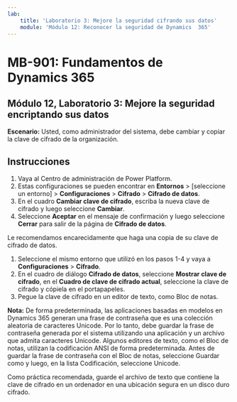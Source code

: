 ```yaml
---
lab:
    title: 'Laboratorio 3: Mejore la seguridad cifrando sus datos'
    module: 'Módulo 12: Reconocer la seguridad de Dynamics  365'
---
```


# MB-901: Fundamentos de Dynamics 365
## Módulo 12, Laboratorio 3: Mejore la seguridad encriptando sus datos

**Escenario:** Usted, como administrador del sistema, debe cambiar y copiar la clave de cifrado de la organización.

## Instrucciones

1. Vaya al Centro de administración de Power Platform.  
1. Estas configuraciones se pueden encontrar en **Entornos** >  [seleccione un entorno] > **Configuraciones** > **Cifrado** > **Cifrado de datos**.
1. En el cuadro **Cambiar clave de cifrado**, escriba la nueva clave de cifrado y luego seleccione **Cambiar**.
1. Seleccione **Aceptar** en el mensaje de confirmación y luego seleccione **Cerrar** para salir de la página de **Cifrado de datos**.

Le recomendamos encarecidamente que haga una copia de su clave de cifrado de datos.

1. Seleccione el mismo entorno que utilizó en los pasos 1-4 y vaya a **Configuraciones** > **Cifrado**.
1. En el cuadro de diálogo **Cifrado de datos**, seleccione **Mostrar clave de cifrado**, en el **Cuadro de clave de cifrado actual**, seleccione la clave de cifrado y cópiela en el portapapeles.
1. Pegue la clave de cifrado en un editor de texto, como Bloc de notas.

**Nota:** De forma predeterminada, las aplicaciones basadas en modelos en Dynamics 365 generan una frase de contraseña que es una colección aleatoria de caracteres Unicode. Por lo tanto, debe guardar la frase de contraseña generada por el sistema utilizando una aplicación y un archivo que admita caracteres Unicode. Algunos editores de texto, como el Bloc de notas, utilizan la codificación ANSI de forma predeterminada. Antes de guardar la frase de contraseña con el Bloc de notas, seleccione Guardar como y luego, en la lista Codificación, seleccione Unicode.

Como práctica recomendada, guarde el archivo de texto que contiene la clave de cifrado en un ordenador en una ubicación segura en un disco duro cifrado.
